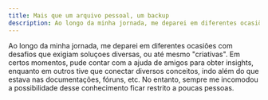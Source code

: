 ```yaml
---
title: Mais que um arquivo pessoal, um backup
description: Ao longo da minha jornada, me deparei em diferentes ocasiões com desafios que exigiam soluçoes diversas, ou até mesmo "criativas"...
---
```


Ao longo da minha jornada, me deparei em diferentes ocasiões com desafios que exigiam soluçoes diversas, ou até mesmo "criativas". Em certos momentos, pude contar com a ajuda de amigos para obter insights, enquanto em outros tive que conectar diversos conceitos, indo além do que estava nas documentações, fóruns, etc. No entanto, sempre me incomodou a possibilidade desse conhecimento ficar restrito a poucas pessoas.








